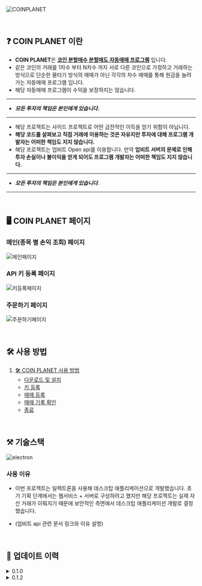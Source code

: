 ![COINPLANET](https://velog.velcdn.com/images/2pandi/post/8e271e45-8305-4066-94f4-ca786d977933/image.png)

<br>

## ❓ COIN PLANET 이란

- **COIN PLANET**은 **<u>코인 분할매수 분할매도 자동매매 프로그램</u>** 입니다.
- 같은 코인의 거래를 1차수 부터 N차수 까지 서로 다른 코인으로 가정하고 거래하는 방식으로 단순한 물타기 방식의 매매가 아닌 각각의 차수 매매를 통해 원금을 늘려가는 자동매매 프로그램 입니다.
- 해당 자동매매 프로그램이 수익을 보장하지는 않습니다.

---

- **_모든 투자의 책임은 본인에게 있습니다_.**

---

- 해당 프로젝트는 사이드 프로젝트로 어떤 금전적인 이득을 얻기 위함이 아닙니다.
- **해당 코드를 살펴보고 직접 거래에 이용하는 것은 자유지만 투자에 대해 프로그램 개발자는 어떠한 책임도 지지 않습니다.**
- 해당 프로젝트는 업비트 Open api를 이용합니다. 만약 **업비트 서버의 문제로 인해 투자 손실이나 불이익을 얻게 되어도 프로그램 개발자는 어떠한 책임도 지지 않습니다.**

---

- **_모든 투자의 책임은 본인에게 있습니다_**.

---

<br>

## 🖥️ COIN PLANET 페이지

### 메인(종목 별 손익 조회) 페이지

![메인페이지](https://velog.velcdn.com/images/2pandi/post/06ee2ee2-99b2-4367-bbba-a5e7bf16dfdf/image.png)

### API 키 등록 페이지

![키등록페이지](https://velog.velcdn.com/images/2pandi/post/50cabef5-a82f-4dda-9246-d64b0cecab9f/image.png)

### 주문하기 페이지

![주문하기페이지](https://velog.velcdn.com/images/2pandi/post/97a3119b-fd1e-41cc-b5eb-201edaf63229/image.png)

<br>

## 🛠 사용 방법

1. [🛠 COIN PLANET 사용 방법](링크)
   - [다운로드 및 설치](https://helpful-pincushion-92b.notion.site/COIN-PLANET-5f447d3e7f304200b7ed5f36e07e4c35?pvs=4)
   - [키 등록](https://helpful-pincushion-92b.notion.site/Open-API-Key-82262ebc36c5435bb3ccbfd33091a19e?pvs=4)
   - [매매 등록](링크)
   - [매매 기록 확인](링크)
   - [종료](링크)

<br>

## ⚒️ 기술스택

![electron](https://velog.velcdn.com/images/wndud2274/post/d08e3dfe-8f39-4c81-b980-930c740460f0/image.png)

### 사용 이유

- 이번 프로젝트는 일렉트론을 사용해 데스크탑 애플리케이션으로 개발했습니다. 초기 기획 단계에서는 웹서비스 + 서버로 구성하려고 했지만 해당 프로젝트는 실제 자산 거래가 이뤄지기 때문에 보안적인 측면에서 데스크탑 애플리케이션 개발로 결정했습니다.

- (업비트 api 관련 문서 링크와 이유 설명)

<br>

## 🚀 업데이트 이력

<details><summary>0.1.0</summary>

- 차수별 자동매매
- 5차수 고정
- 비트코인, 이더리움, 리플만 가능
- 현재 맥북에서만 실행 가능

</details>

<details><summary>0.1.2</summary>

- dmg 파일 릴리즈
- 기타 버그 수정

</details>
